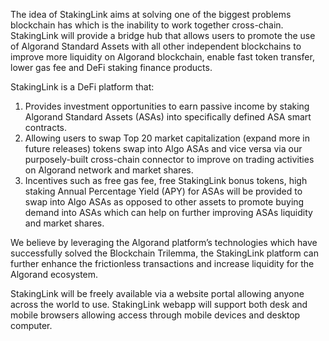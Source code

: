 The idea of StakingLink aims at solving one of the biggest problems blockchain has which is the inability to work together cross-chain. StakingLink will provide a bridge hub that allows users to promote the use of Algorand Standard Assets with all other independent blockchains to improve more liquidity on Algorand blockchain, enable fast token transfer, lower gas fee and DeFi staking finance products.

StakingLink is a DeFi platform that:
1.	Provides investment opportunities to earn passive income by staking Algorand Standard Assets (ASAs) into specifically defined ASA smart contracts.   
2.	Allowing users to swap Top 20 market capitalization (expand more in future releases) tokens swap into Algo ASAs and vice versa via our purposely-built cross-chain connector to improve on trading activities on Algorand network and market shares.
3.	Incentives such as free gas fee, free StakingLink bonus tokens, high staking Annual Percentage Yield (APY) for ASAs will be provided to swap into Algo ASAs as opposed to other assets to promote buying demand into ASAs which can help on further improving ASAs liquidity and market shares. 

We believe by leveraging the Algorand platform’s technologies which have successfully solved the Blockchain Trilemma, the StakingLink platform can further enhance the frictionless transactions and increase liquidity for the Algorand ecosystem.

StakingLink will be freely available via a website portal allowing anyone across the world to use. StakingLink webapp will support both desk and mobile browsers allowing access through mobile devices and desktop computer.
